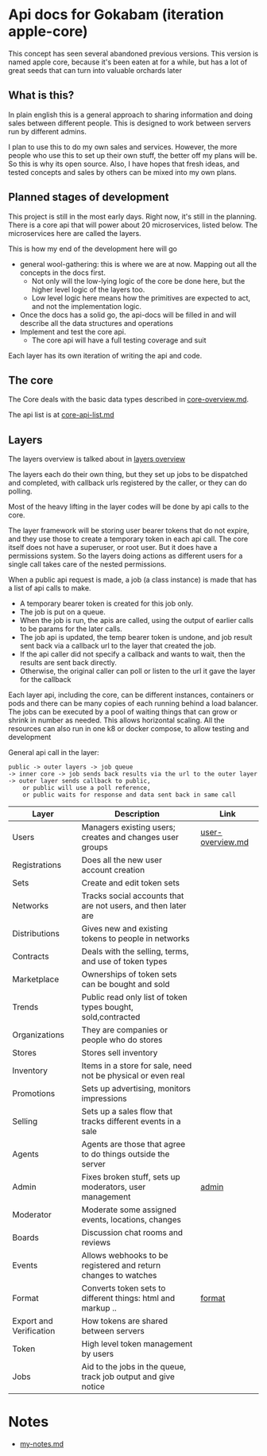 # Api docs for Gokabam (iteration apple-core)

This concept has seen several abandoned previous versions. 
This version is named apple core, because it's been eaten at for a while, but has a lot of great seeds that can turn into valuable orchards later

## What is this?

In plain english this is a general approach to sharing information and doing sales between different people. This is designed to work between servers run by different admins.

I plan to use this to do my own sales and services. However, the more people who use this to set up their own stuff, the better off my plans will be. 
So this is why its open source. Also, I have hopes that fresh ideas, and tested concepts and sales by others can be mixed into my own plans. 


## Planned stages of development

This project is still in the most early days. Right now, it's still in the planning.
There is a core api that will power about 20 microservices, listed below. The microservices here are called the layers.

This is how my end of the development here will go

* general wool-gathering: this is where we are at now. Mapping out all the concepts in the docs first. 
  * Not only will the low-lying logic of the core be done here, but the higher level logic of the layers too.
  * Low level logic here means how the primitives are expected to act, and not the implementation logic.
* Once the docs has a solid go, the api-docs will be filled in and will describe all the data structures and operations
* Implement and test the core api.
  * The core api will have a full testing coverage and suit

Each layer has its own iteration of writing the api and code. 


## The core 

The Core deals with the basic data types described in [core-overview.md](v1/docs/core-overview.md).

The api list is at [core-api-list.md](v1/docs/core-api-list.md)

## Layers
The layers overview is talked about in [layers overview](v1/docs/layers-overview.md)

The layers each do their own thing, but they set up jobs to be dispatched and completed, with callback urls registered by the caller, or they can do polling.

Most of the heavy lifting in the layer codes will be done by api calls to the core.

The layer framework will be storing user bearer tokens that do not expire, and they use those to create a temporary token in each api call.
The core itself does not have a superuser, or root user. But it does have a permissions system. So the layers doing actions as different users for a single call takes care of the nested permissions.


When a public api request is made, a job (a class instance) is made that has a list of api calls to make.
* A temporary bearer token is created for this job only.
* The job is put on a queue.
* When the job is run, the apis are called, using the output of earlier calls to be params for the later calls. 
* The job api is updated, the temp bearer token is undone, and job result sent back via a callback url to the layer that created the job.
* If the api caller did not specify a callback and wants to wait, then the results are sent back directly. 
* Otherwise, the original caller can poll or listen to the url it gave the layer for the callback

Each layer api, including the core, can be different instances, containers or pods and there can be many copies of each running behind a load balancer.
The jobs can be executed by a pool of waiting things that can grow or shrink in number as needed.
This allows horizontal scaling. All the resources can also run in one k8 or docker compose, to allow testing and development

General api call in the layer:
    
    public -> outer layers -> job queue 
    -> inner core -> job sends back results via the url to the outer layer
    -> outer layer sends callback to public,
        or public will use a poll reference,
        or public waits for response and data sent back in same call
 

| Layer                   | Description                                                    | Link                                         |
|-------------------------|----------------------------------------------------------------|----------------------------------------------|
| Users                   | Managers existing users; creates and changes user groups       | [user-overview.md](v1/docs/user-overview.md) |
| Registrations           | Does all the new user account creation                         |                                              |
| Sets                    | Create and edit token sets                                     |                                              |
| Networks                | Tracks social accounts that are not users, and then later are  |                                              |
| Distributions           | Gives new and existing tokens to people in networks            |                                              |
| Contracts               | Deals with the selling, terms, and use of token types          |                                              |
| Marketplace             | Ownerships of token sets can be bought and sold                |                                              |
| Trends                  | Public read only list of token types bought, sold,contracted   |                                              |
| Organizations           | They are companies or people who do stores                     |                                              |
| Stores                  | Stores sell inventory                                          |                                              |
| Inventory               | Items in a store for sale, need not be physical or even real   |                                              |
| Promotions              | Sets up advertising, monitors impressions                      |                                              |
| Selling                 | Sets up a sales flow that tracks different events in a sale    |                                              |
| Agents                  | Agents are those that agree to do things outside the server    |                                              |
| Admin                   | Fixes broken stuff, sets up moderators, user management        | [admin](v1/docs/layers/admin.md)             |
| Moderator               | Moderate some assigned events, locations, changes              |                                              |
| Boards                  | Discussion chat rooms and reviews                              |                                              |
| Events                  | Allows webhooks to be registered and return changes to watches |                                              |
| Format                  | Converts token sets to different things: html and markup ..    | [format](v1/docs/layers/format.md)           |
| Export and Verification | How tokens are shared between servers                          |                                              |
| Token                   | High level token management by users                           |                                              |
| Jobs                    | Aid to the jobs in the queue, track job output and give notice |                                              |



# Notes

* [my-notes.md](v1/docs/notes/my-notes.md)
